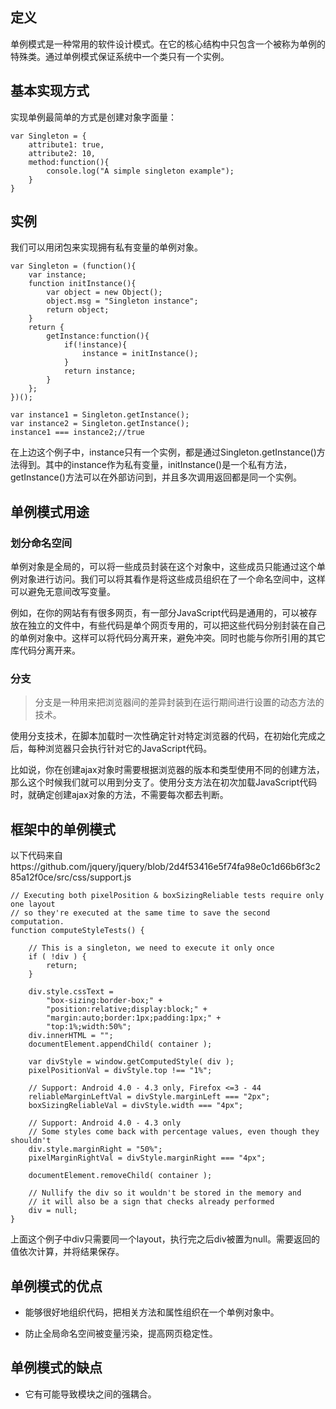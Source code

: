 ## 定义
单例模式是一种常用的软件设计模式。在它的核心结构中只包含一个被称为单例的特殊类。通过单例模式保证系统中一个类只有一个实例。

## 基本实现方式

实现单例最简单的方式是创建对象字面量：

```
var Singleton = {
    attribute1: true,
    attribute2: 10,
    method:function(){
        console.log("A simple singleton example");
    }
}
```

## 实例

我们可以用闭包来实现拥有私有变量的单例对象。

```
var Singleton = (function(){
    var instance;
    function initInstance(){
        var object = new Object();
        object.msg = "Singleton instance";
        return object;
    }
    return {
        getInstance:function(){
            if(!instance){
                instance = initInstance();
            }
            return instance;
        }
    };
})();

var instance1 = Singleton.getInstance();
var instance2 = Singleton.getInstance();
instance1 === instance2;//true
```
在上边这个例子中，instance只有一个实例，都是通过Singleton.getInstance()方法得到。其中的instance作为私有变量，initInstance()是一个私有方法，getInstance()方法可以在外部访问到，并且多次调用返回都是同一个实例。

## 单例模式用途

### 划分命名空间

单例对象是全局的，可以将一些成员封装在这个对象中，这些成员只能通过这个单例对象进行访问。我们可以将其看作是将这些成员组织在了一个命名空间中，这样可以避免无意间改写变量。

例如，在你的网站有有很多网页，有一部分JavaScript代码是通用的，可以被存放在独立的文件中，有些代码是单个网页专用的，可以把这些代码分别封装在自己的单例对象中。这样可以将代码分离开来，避免冲突。同时也能与你所引用的其它库代码分离开来。

### 分支

> 分支是一种用来把浏览器间的差异封装到在运行期间进行设置的动态方法的技术。

使用分支技术，在脚本加载时一次性确定针对特定浏览器的代码，在初始化完成之后，每种浏览器只会执行针对它的JavaScript代码。

比如说，你在创建ajax对象时需要根据浏览器的版本和类型使用不同的创建方法，那么这个时候我们就可以用到分支了。使用分支方法在初次加载JavaScript代码时，就确定创建ajax对象的方法，不需要每次都去判断。

## 框架中的单例模式
以下代码来自https://github.com/jquery/jquery/blob/2d4f53416e5f74fa98e0c1d66b6f3c285a12f0ce/src/css/support.js

```
// Executing both pixelPosition & boxSizingReliable tests require only one layout
// so they're executed at the same time to save the second computation.
function computeStyleTests() {

	// This is a singleton, we need to execute it only once
	if ( !div ) {
		return;
	}

	div.style.cssText =
		"box-sizing:border-box;" +
		"position:relative;display:block;" +
		"margin:auto;border:1px;padding:1px;" +
		"top:1%;width:50%";
	div.innerHTML = "";
	documentElement.appendChild( container );

	var divStyle = window.getComputedStyle( div );
	pixelPositionVal = divStyle.top !== "1%";

	// Support: Android 4.0 - 4.3 only, Firefox <=3 - 44
	reliableMarginLeftVal = divStyle.marginLeft === "2px";
	boxSizingReliableVal = divStyle.width === "4px";

	// Support: Android 4.0 - 4.3 only
	// Some styles come back with percentage values, even though they shouldn't
	div.style.marginRight = "50%";
	pixelMarginRightVal = divStyle.marginRight === "4px";

	documentElement.removeChild( container );

	// Nullify the div so it wouldn't be stored in the memory and
	// it will also be a sign that checks already performed
	div = null;
}
```
上面这个例子中div只需要同一个layout，执行完之后div被置为null。需要返回的值依次计算，并将结果保存。

## 单例模式的优点

 - 能够很好地组织代码，把相关方法和属性组织在一个单例对象中。

 - 防止全局命名空间被变量污染，提高网页稳定性。

## 单例模式的缺点

 - 它有可能导致模块之间的强耦合。

